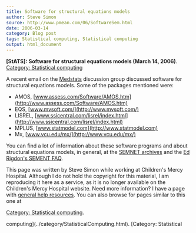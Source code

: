 ```yaml
---
title: Software for structural equations models
author: Steve Simon
source: http://www.pmean.com/06/SoftwareSem.html
date: 2006-03-14
category: Blog post
tags: Statistical computing, Statistical computing
output: html_document
---
```

**[StATS]:** **Software for structural equations
models (March 14, 2006)**. [Category: Statistical
computing](../category/StatisticalComputing.html)

A recent email on the
[Medstats](http://groups.google.com/group/MedStats) discussion group
discussed software for structural equations models. Some of the packages
mentioned were:

-   AMOS,
    [www.assess.com/Software/AMOS.htm](http://www.assess.com/Software/AMOS.htm)
-   EQS, [www.mvsoft.com/](http://www.mvsoft.com/)
-   LISREL,
    [www.ssicentral.com/lisrel/index.html](http://www.ssicentral.com/lisrel/index.html)
-   MPLUS, [www.statmodel.com](http://www.statmodel.com)
-   Mx, [www.vcu.edu/mx/](http://www.vcu.edu/mx/)

You can find a lot of information about these software programs and
about structural equations models, in general, at the [SEMNET
archives](http://bama.ua.edu/cgi-bin/wa?A0=semnet&D=1&H=0&O=D&T=1) and
the [Ed Rigdon\'s SEMENT FAQ](http://www2.gsu.edu/~mkteer/semfaq.html).

This page was written by Steve Simon while working at Children\'s Mercy
Hospital. Although I do not hold the copyright for this material, I am
reproducing it here as a service, as it is no longer available on the
Children\'s Mercy Hospital website. Need more information? I have a page
with [general help resources](../GeneralHelp.html). You can also browse
for pages similar to this one at

[Category: Statistical
computing](../category/StatisticalComputing.html).
<!---More--->
computing](../category/StatisticalComputing.html).
[Category: Statistical

<!---Do not use
**[StATS]:** **Software for structural equations
[Category: Statistical
computing](../category/StatisticalComputing.html).
--->

